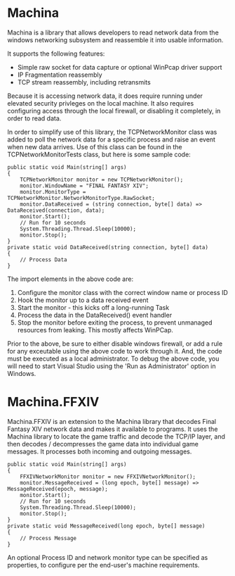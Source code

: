 # Machina

Machina is a library that allows developers to read network data from the windows networking subsystem and reassemble it into usable information.

It supports the following features:
* Simple raw socket for data capture or optional WinPcap driver support
* IP Fragmentation reassembly
* TCP stream reassembly, including retransmits

Because it is accessing network data, it does require running under elevated security privleges on the local machine.  It also requires configuring access through the local firewall, or disabling it completely, in order to read data.

In order to simplify use of this library, the TCPNetworkMonitor class was added to poll the network data for a specific process and raise an event when new data arrives.  Use of this class can be found in the TCPNetworkMonitorTests class, but here is some sample code:


    public static void Main(string[] args)
    {
        TCPNetworkMonitor monitor = new TCPNetworkMonitor();
        monitor.WindowName = "FINAL FANTASY XIV";
        monitor.MonitorType = TCPNetworkMonitor.NetworkMonitorType.RawSocket;
        monitor.DataReceived = (string connection, byte[] data) => DataReceived(connection, data);
        monitor.Start();
        // Run for 10 seconds
        System.Threading.Thread.Sleep(10000);
        monitor.Stop();
    }
    private static void DataReceived(string connection, byte[] data)
    {
        // Process Data
    }

The import elements in the above code are:
1) Configure the monitor class with the correct window name or process ID
2) Hook the monitor up to a data received event
3) Start the monitor - this kicks off a long-running Task
4) Process the data in the DataReceived() event handler
5) Stop the monitor before exiting the process, to prevent unmanaged resources from leaking.  This mostly affects WinPCap.

Prior to the above, be sure to either disable windows firewall, or add a rule for any exceutable using the above code to work through it.  And, the code must be executed as a local administrator.  To debug the above code, you will need to start Visual Studio using the 'Run as Administrator' option in Windows.

# Machina.FFXIV
Machina.FFXIV is an extension to the Machina library that decodes Final Fantasy XIV network data and makes it available to programs.  It uses the Machina library to locate the game traffic and decode the TCP/IP layer, and then decodes / decompresses the game data into individual game messages.  It processes both incoming and outgoing messages.

    public static void Main(string[] args)
    {
        FFXIVNetworkMonitor monitor = new FFXIVNetworkMonitor();
        monitor.MessageReceived = (long epoch, byte[] message) => MessageReceived(epoch, message);
        monitor.Start();
        // Run for 10 seconds
        System.Threading.Thread.Sleep(10000);
        monitor.Stop();
    }
    private static void MessageReceived(long epoch, byte[] message)
    {
        // Process Message
    }

An optional Process ID and network monitor type can be specified as properties, to configure per the end-user's machine requirements.
